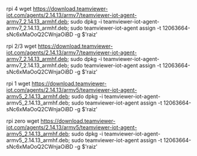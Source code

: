 rpi 4 wget https://download.teamviewer-iot.com/agents/2.14.13/armv7/teamviewer-iot-agent-armv7_2.14.13_armhf.deb; sudo dpkg -i teamviewer-iot-agent-armv7_2.14.13_armhf.deb; sudo teamviewer-iot-agent assign -t 12063664-sNc6xMaOoQ2CWnjaOiBD -g $'raiz'

rpi 2/3 wget https://download.teamviewer-iot.com/agents/2.14.13/armv7/teamviewer-iot-agent-armv7_2.14.13_armhf.deb; sudo dpkg -i teamviewer-iot-agent-armv7_2.14.13_armhf.deb; sudo teamviewer-iot-agent assign -t 12063664-sNc6xMaOoQ2CWnjaOiBD -g $'raiz'

rpi 1 wget https://download.teamviewer-iot.com/agents/2.14.13/armv5/teamviewer-iot-agent-armv5_2.14.13_armhf.deb; sudo dpkg -i teamviewer-iot-agent-armv5_2.14.13_armhf.deb; sudo teamviewer-iot-agent assign -t 12063664-sNc6xMaOoQ2CWnjaOiBD -g $'raiz'

rpi zero wget https://download.teamviewer-iot.com/agents/2.14.13/armv5/teamviewer-iot-agent-armv5_2.14.13_armhf.deb; sudo dpkg -i teamviewer-iot-agent-armv5_2.14.13_armhf.deb; sudo teamviewer-iot-agent assign -t 12063664-sNc6xMaOoQ2CWnjaOiBD -g $'raiz'
